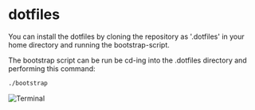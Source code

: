 dotfiles
========

You can install the dotfiles by cloning the repository as '.dotfiles' in your home directory and running the bootstrap-script.

The bootstrap script can be run be cd-ing into the .dotfiles directory and performing this command:
```bash
./bootstrap
```

![Terminal](https://tijdmachine.github.io/dotfiles/images/terminal.png)
